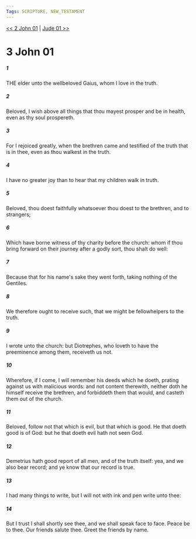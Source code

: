 ```yaml
---
Tags: SCRIPTURE, NEW_TESTAMENT
---
```


[<< 2 John 01](NEW_TESTAMENT/24_2_John/2_John_01.md) | [Jude 01 >>](NEW_TESTAMENT/26_Jude/Jude_01.md)

# 3 John 01

##### 1
 THE elder unto the wellbeloved Gaius, whom I love in the truth.
##### 2
 Beloved, I wish above all things that thou mayest prosper and be in health, even as thy soul prospereth.
##### 3
 For I rejoiced greatly, when the brethren came and testified of the truth that is in thee, even as thou walkest in the truth.
##### 4
 I have no greater joy than to hear that my children walk in truth.
##### 5
 Beloved, thou doest faithfully whatsoever thou doest to the brethren, and to strangers;
##### 6
 Which have borne witness of thy charity before the church: whom if thou bring forward on their journey after a godly sort, thou shalt do well:
##### 7
 Because that for his name's sake they went forth, taking nothing of the Gentiles.
##### 8
 We therefore ought to receive such, that we might be fellowhelpers to the truth.
##### 9
 I wrote unto the church: but Diotrephes, who loveth to have the preeminence among them, receiveth us not.
##### 10
 Wherefore, if I come, I will remember his deeds which he doeth, prating against us with malicious words: and not content therewith, neither doth he himself receive the brethren, and forbiddeth them that would, and casteth them out of the church.
##### 11
 Beloved, follow not that which is evil, but that which is good. He that doeth good is of God: but he that doeth evil hath not seen God.
##### 12
 Demetrius hath good report of all men, and of the truth itself: yea, and we also bear record; and ye know that our record is true.
##### 13
 I had many things to write, but I will not with ink and pen write unto thee:
##### 14
 But I trust I shall shortly see thee, and we shall speak face to face. Peace be to thee. Our friends salute thee. Greet the friends by name.
